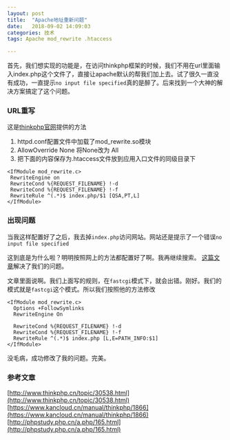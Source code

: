 ```yaml
---
layout: post
title:  "Apache地址重新问题"
date:   2018-09-02 14:09:03
categories: 技术
tags: Apache mod_rewrite .htaccess

---
```


首先，我们想实现的功能是，在访问thinkphp框架的时候，我们不用在url里面输入index.php这个文件了，直接让apache默认的帮我们加上去。试了很久一直没有成功，一直提示`no input file specified`真的是醉了。后来找到一个大神的解决方案搞定了这个问题。




### URL重写
这是[thinkphp官网](https://www.kancloud.cn/manual/thinkphp/1866)提供的方法

1. httpd.conf配置文件中加载了mod_rewrite.so模块
2. AllowOverride None 将None改为 All
3. 把下面的内容保存为.htaccess文件放到应用入口文件的同级目录下

```
<IfModule mod_rewrite.c>
 RewriteEngine on
 RewriteCond %{REQUEST_FILENAME} !-d
 RewriteCond %{REQUEST_FILENAME} !-f
 RewriteRule ^(.*)$ index.php/$1 [QSA,PT,L]
</IfModule>
```

### 出现问题
当我这样配置好了之后，我去掉`index.php`访问网站。网站还是提示了一个错误`no input file specified`

这到底是为什么啦？明明按照网上的方法都配置好了啊。我再继续搜索。
[这篇文章](http://phpstudy.php.cn/a.php/165.html)解决了我们的问题。

文章里面说啊。我们上面写的规则，在`fastcgi`模式下，就会出错。刚好。我们的模式就是`fastcgi`这个模式。所以我们按照他的方法修改

```
<IfModule mod_rewrite.c>
  Options +FollowSymlinks
  RewriteEngine On

  RewriteCond %{REQUEST_FILENAME} !-d
  RewriteCond %{REQUEST_FILENAME} !-f
  RewriteRule ^(.*)$ index.php [L,E=PATH_INFO:$1]
</IfModule>
```
没毛病，成功修改了我的问题。完美。

### 参考文章
[http://www.thinkphp.cn/topic/30538.html](http://www.thinkphp.cn/topic/30538.html)
[https://www.kancloud.cn/manual/thinkphp/1866](https://www.kancloud.cn/manual/thinkphp/1866)
[http://phpstudy.php.cn/a.php/165.html](http://phpstudy.php.cn/a.php/165.html)